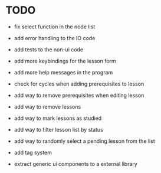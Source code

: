 # TODO

- fix select function in the node list
- add error handling to the IO code
- add tests to the non-ui code
- add more keybindings for the lesson form
- add more help messages in the program
- check for cycles when adding prerequisites to lesson

- add way to remove prerequisites when editing lesson
- add way to remove lessons
- add way to mark lessons as studied
- add way to filter lesson list by status
- add way to randomly select a pending lesson from the list
- add tag system
- extract generic ui components to a external library

